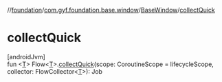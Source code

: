 //[foundation](../../../index.md)/[com.gyf.foundation.base.window](../index.md)/[BaseWindow](index.md)/[collectQuick](collect-quick.md)

# collectQuick

[androidJvm]\
fun &lt;[T](collect-quick.md)&gt; Flow&lt;[T](collect-quick.md)&gt;.[collectQuick](collect-quick.md)(scope: CoroutineScope = lifecycleScope, collector: FlowCollector&lt;[T](collect-quick.md)&gt;): Job